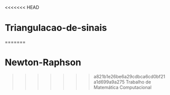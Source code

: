 <<<<<<< HEAD
# Triangulacao-de-sinais
=======
# Newton-Raphson
>>>>>>> a821b1e26be6a29cdbca6cd0bf21a1d699a9a275
Trabalho de Matemática Computacional
